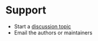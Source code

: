 # Support

* Start a [discussion topic](https://github.com/ttimbers/mypkg-tat/discussions)
* Email the authors or maintainers
